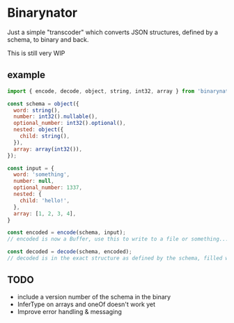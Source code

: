 # Binarynator

Just a simple "transcoder" which converts JSON structures, defined by a schema, to binary and back.

This is still very WIP

## example

```javascript
import { encode, decode, object, string, int32, array } from 'binarynator';

const schema = object({
  word: string(),
  number: int32().nullable(),
  optional_number: int32().optional(),
  nested: object({
    child: string(),
  }),
  array: array(int32()),
});

const input = {
  word: 'something',
  number: null,
  optional_number: 1337,
  nested: {
    child: 'hello!',
  },
  array: [1, 2, 3, 4],
}

const encoded = encode(schema, input);
// encoded is now a Buffer, use this to write to a file or something...

const decoded = decode(schema, encoded);
// decoded is in the exact structure as defined by the schema, filled with the decoded data
```


## TODO
* include a version number of the schema in the binary
* InferType on arrays and oneOf doesn't work yet
* Improve error handling & messaging